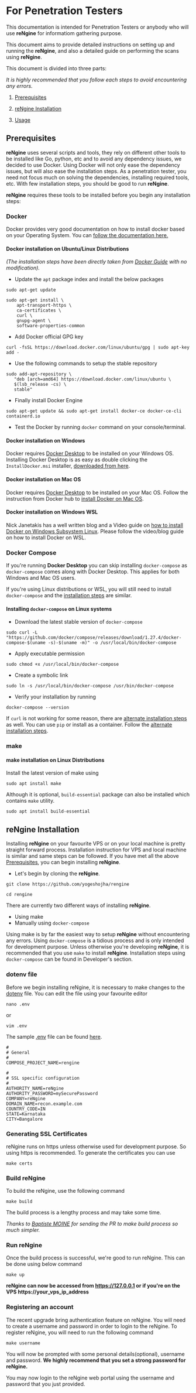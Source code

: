 # For Penetration Testers

This documentation is intended for Penetration Testers or anybody who will use **reNgine** for informatiom gathering purpose.

This document aims to provide detailed instructions on setting up and running the **reNgine**, and also a detailed guide on performing the scans using **reNgine**.

This document is divided into three parts:

*It is highly recommended that you follow each steps to avoid encountering any errors.*

1. [Prerequisites](#prerequisites)

2. [reNgine Installation](#rengine-installation)

3. [Usage](usage.md)

## Prerequisites

**reNgine** uses several scripts and tools, they rely on different other tools to be installed like Go, python, etc and to avoid any dependency issues, we decided to use Docker. Using Docker will not only ease the dependency issues, but will also ease the installation steps. As a penetration tester, you need not focus much on solving the dependencies, installing required tools, etc. With few installation steps, you should be good to run **reNgine**.

**reNgine** requires these tools to be installed before you begin any installation steps:

### Docker
Docker provides very good documentation on how to install docker based on your Operating System. You can [follow the documentation here.](https://docs.docker.com/get-docker/)

#### Docker installation on Ubuntu/Linux Distributions

*(The installation steps have been directly taken from [Docker Guide](https://docs.docker.com/engine/install/ubuntu/) with no modification).*

* Update the `apt` package index and install the below packages

```
sudo apt-get update
```

```
sudo apt-get install \
    apt-transport-https \
    ca-certificates \
    curl \
    gnupg-agent \
    software-properties-common
```

* Add Docker official GPG key

```
curl -fsSL https://download.docker.com/linux/ubuntu/gpg | sudo apt-key add -
```

* Use the following commands to setup the stable repository

```
sudo add-apt-repository \
   "deb [arch=amd64] https://download.docker.com/linux/ubuntu \
   $(lsb_release -cs) \
   stable"
```

* Finally install Docker Engine

```
sudo apt-get update && sudo apt-get install docker-ce docker-ce-cli containerd.io
```

* Test the Docker by running `docker` command on your console/terminal.

#### Docker installation on Windows

Docker requires [Docker Desktop](https://docs.docker.com/docker-for-windows/install/) to be installed on your Windows OS. Installing Docker Desktop is as easy as double clicking the `InstallDocker.msi` installer, [downloaded from here](https://hub.docker.com/editions/community/docker-ce-desktop-windows/).

#### Docker installation on Mac OS

Docker requires [Docker Desktop](https://docs.docker.com/docker-for-mac/install/) to be installed on your Mac OS. Follow the instruction from Docker hub to [install Docker on Mac OS](https://hub.docker.com/editions/community/docker-ce-desktop-mac/).

#### Docker installation on Windows WSL

Nick Janetakis has a well written blog and a Video guide on [how to install Docker on Windows Subsystem Linux](https://nickjanetakis.com/blog/a-linux-dev-environment-on-windows-with-wsl-2-docker-desktop-and-more). Please follow the video/blog guide on how to install Docker on WSL.

### Docker Compose

If you're running **Docker Desktop** you can skip installing `docker-compose` as `docker-compose` comes along with Docker Desktop. This applies for both Windows and Mac OS users.

If you're using Linux distributions or WSL, you will still need to install `docker-compose` and the [installation steps](https://docs.docker.com/compose/install) are similar.

#### Installing `docker-compose` on Linux systems

* Download the latest stable version of `docker-compose`

```
sudo curl -L "https://github.com/docker/compose/releases/download/1.27.4/docker-compose-$(uname -s)-$(uname -m)" -o /usr/local/bin/docker-compose
```

* Apply executable permission

```
sudo chmod +x /usr/local/bin/docker-compose
```

* Create a symbolic link

```
sudo ln -s /usr/local/bin/docker-compose /usr/bin/docker-compose
```

* Verify your installation by running

```
docker-compose --version
```

If `curl` is not working for some reason, there are [alternate installation steps](https://docs.docker.com/compose/install/#alternative-install-options) as well. You can use `pip` or install as a container. Follow the [alternate installation steps](https://docs.docker.com/compose/install/#alternative-install-options).

### make

#### make installation on Linux Distributions

Install the latest version of make using

```
sudo apt install make
```

Although it is optional, `build-essential` package can also be installed which contains `make` utility.

```
sudo apt install build-essential
```

## **reNgine** Installation

Installing **reNgine** on your favourite VPS or on your local machine is pretty straight forward process. Installation instruction for VPS and local machine is similar and same steps can be followed. If you have met all the above [Prerequisites](#prerequisites), you can begin installing **reNgine**.

* Let's begin by cloning the **reNgine**.

```
git clone https://github.com/yogeshojha/rengine
```

```
cd rengine
```

There are currently two different ways of installing **reNgine**.

* Using make
* Manually using `docker-compose`

 Using make is by far the easiest way to setup **reNgine** without encountering any errors. Using `docker-compose` is a tidious process and is only intended for development purpose. Unless otherwise you're developing **reNgine**, it is recommended that you use `make` to install **reNgine**. Installation steps using `docker-compose` can be found in Developer's section.

### dotenv file

Before we begin installing reNgine, it is necessary to make changes to the [dotenv](https://github.com/yogeshojha/rengine/blob/master/.env) file. You can edit the file using your favourite editor

```
nano .env
```

or

```
vim .env
```

The sample [.env](https://github.com/yogeshojha/rengine/blob/master/.env) file can be found [here](https://github.com/yogeshojha/rengine/blob/master/.env).

```
#
# General
#
COMPOSE_PROJECT_NAME=rengine

#
# SSL specific configuration
#
AUTHORITY_NAME=reNgine
AUTHORITY_PASSWORD=mySecurePassword
COMPANY=reNgine
DOMAIN_NAME=recon.example.com
COUNTRY_CODE=IN
STATE=Karnataka
CITY=Bangalore
```

### Generating SSL Certificates

reNgine runs on https unless otherwise used for development purpose. So using https is recommended. To generate the certificates you can use

```
make certs
```

### Build reNgine

To build the reNgine, use the following command

```
make build
```

The build process is a lengthy process and may take some time.

*Thanks to [Baptiste MOINE](https://github.com/Creased) for sending the PR to make build process so much simpler.*

### Run reNgine

Once the build process is successful, we're good to run reNgine. This can be done using below command

```
make up
```

**reNgine can now be accessed from https://127.0.0.1 or if you're on the VPS https://your_vps_ip_address**

### Registering an account

The recent upgrade bring authentication feature on reNgine. You will need to create a username and password in order to login to the reNgine.
To register reNgine, you will need to run the following command

```
make username
```

You will now be prompted with some personal details(optional), username and password. **We highly recommend that you set a strong password for reNgine.**

You may now login to the reNgine web portal using the username and password that you just provided.

